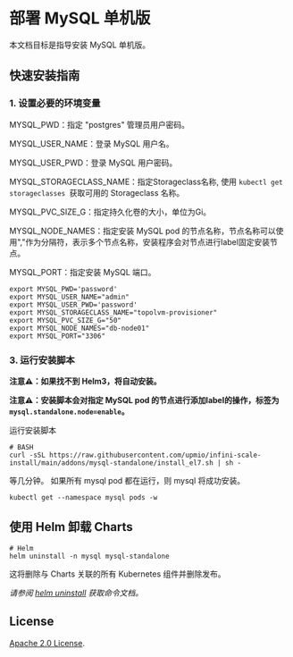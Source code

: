 # 部署 MySQL 单机版

本文档目标是指导安装 MySQL 单机版。

## 快速安装指南

### 1. 设置必要的环境变量

MYSQL_PWD：指定 "postgres" 管理员用户密码。

MYSQL_USER_NAME：登录 MySQL 用户名。

MYSQL_USER_PWD：登录 MySQL 用户密码。

MYSQL_STORAGECLASS_NAME：指定Storageclass名称, 使用 ```kubectl get storageclasses ```获取可用的 Storageclass 名称。

MYSQL_PVC_SIZE_G：指定持久化卷的大小，单位为Gi。

MYSQL_NODE_NAMES：指定安装 MySQL pod 的节点名称，节点名称可以使用","作为分隔符，表示多个节点名称，安装程序会对节点进行label固定安装节点。

MYSQL_PORT：指定安装 MySQL 端口。

```console
export MYSQL_PWD='password'
export MYSQL_USER_NAME="admin"
export MYSQL_USER_PWD='password'
export MYSQL_STORAGECLASS_NAME="topolvm-provisioner"
export MYSQL_PVC_SIZE_G="50"
export MYSQL_NODE_NAMES="db-node01"
export MYSQL_PORT="3306"
```

### 3. 运行安装脚本

**注意⚠️：如果找不到 Helm3，将自动安装。**

**注意⚠️：安装脚本会对指定 MySQL pod 的节点进行添加label的操作，标签为 ```mysql.standalone.node=enable```。**

运行安装脚本
```console
# BASH
curl -sSL https://raw.githubusercontent.com/upmio/infini-scale-install/main/addons/mysql-standalone/install_el7.sh | sh -
```

等几分钟。 如果所有 mysql pod 都在运行，则 mysql 将成功安装。

```console
kubectl get --namespace mysql pods -w
```

## 使用 Helm 卸载 Charts

```console
# Helm
helm uninstall -n mysql mysql-standalone 
```

这将删除与 Charts 关联的所有 Kubernetes 组件并删除发布。

_请参阅 [helm uninstall](https://helm.sh/docs/helm/helm_uninstall/) 获取命令文档。_

## License

<!-- Keep full URL links to repo files because this README syncs from main to gh-pages.  -->
[Apache 2.0 License](https://raw.githubusercontent.com/upmio/infini-scale-install/main/LICENSE).
